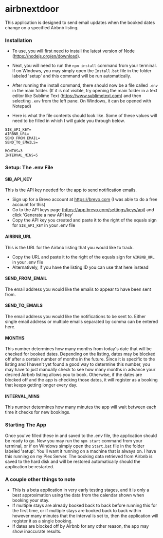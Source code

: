 # airbnextdoor

This application is designed to send email updates when the booked dates change on a specified Airbnb listing.

### Installation

- To use, you will first need to install the latest version of Node (https://nodejs.org/en/download).

- Next, you will need to run the `npm install` command from your terminal. If on Windows, you may simply open the `Install.bat` file in the folder labeled 'setup' and this command will be run automatically.

- After running the install command, there should now be a file called `.env` in the main folder. (If it is not visible, try opening the main folder in a text editor like Sublime Text (https://www.sublimetext.com) and then selecting `.env` from the left pane. On Windows, it can be opened with Notepad)

- Here is what the file contents should look like. Some of these values will need to be filled in which I will guide you through below.

```
SIB_API_KEY=
AIRBNB_URL=
SEND_FROM_EMAIL=
SEND_TO_EMAILS=

MONTHS=3
INTERVAL_MINS=5
```

### Setup: The .env File

#### SIB_API_KEY

This is the API key needed for the app to send notification emails.

- Sign up for a Brevo account at https://brevo.com (I was able to do a free account for this)
- Go to the API keys page (https://app.brevo.com/settings/keys/api) and click 'Generate a new API key'
- Copy the API key you created and paste it to the right of the equals sign for `SIB_API_KEY` in your .env file

#### AIRBNB_URL

This is the URL for the Airbnb listing that you would like to track.

- Copy the URL and paste it to the right of the equals sign for `AIRBNB_URL` in your .env file
- Alternatively, if you have the listing ID you can use that here instead

#### SEND_FROM_EMAIL

The email address you would like the emails to appear to have been sent from.

#### SEND_TO_EMAILS

The email address you would like the notifications to be sent to. Either single email address or multiple emails separated by comma can be entered here.

#### MONTHS

This number determines how many months from today's date that will be checked for booked dates. Depending on the listing, dates may be blocked off after a certain number of months in the future. Since it is specific to the listing and I haven't yet found a good way to determine this number, you may have to just manually check to see how many months in advance your desired Airbnb listing allows you to book. Otherwise, if the dates are blocked off and the app is checking those dates, it will register as a booking that keeps getting longer every day.

#### INTERVAL_MINS

This number determines how many minutes the app will wait between each time it checks for new bookings.

### Starting The App

Once you've filled these in and saved to the .env file, the application should be ready to go. Now you may run the `npm start` command from your terminal, or if on Windows simply open the `Start.bat` file in the folder labeled 'setup'. You'll want it running on a machine that is always on. I have this running on my Plex Server. The booking data retrieved from Airbnb is saved to the hard disk and will be restored automatically should the application be restarted.

### A couple other things to note

- This is a beta application in very early testing stages, and it is only a best approximation using the data from the calendar shown when booking your stay.
- If multiple stays are already booked back to back before running this for the first time, or if multiple stays are booked back to back within however many minutes that the interval is set to, then the application will register it as a single booking.
- If dates are blocked off by Airbnb for any other reason, the app may show inaccurate results.
